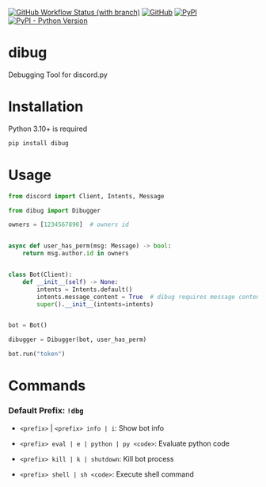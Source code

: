[![GitHub Workflow Status (with branch)](https://img.shields.io/github/actions/workflow/status/star0202/dibug/release.yml?branch=stable&style=flat-square)](https://github.com/star0202/dibug/actions/workflows/release.yml)
[![GitHub](https://img.shields.io/github/license/star0202/dibug?style=flat-square)](https://github.com/star0202/dibug/blob/master/LICENSE)
[![PyPI](https://img.shields.io/pypi/v/dibug?style=flat-square)](https://pypi.org/project/dibug)
[![PyPI - Python Version](https://img.shields.io/pypi/pyversions/dibug?style=flat-square)](https://pypi.org/project/dibug)

# dibug

Debugging Tool for discord.py

# Installation

Python 3.10+ is required

```sh
pip install dibug
```

# Usage

```py
from discord import Client, Intents, Message

from dibug import Dibugger

owners = [1234567890]  # owners id


async def user_has_perm(msg: Message) -> bool:
    return msg.author.id in owners


class Bot(Client):
    def __init__(self) -> None:
        intents = Intents.default()
        intents.message_content = True  # dibug requires message content intent
        super().__init__(intents=intents)


bot = Bot()

dibugger = Dibugger(bot, user_has_perm)

bot.run("token")
```

# Commands

### Default Prefix: `!dbg`

- `<prefix>` | `<prefix> info | i`: Show bot info

- `<prefix> eval | e | python | py <code>`: Evaluate python code
- `<prefix> kill | k | shutdown`: Kill bot process
- `<prefix> shell | sh <code>`: Execute shell command
